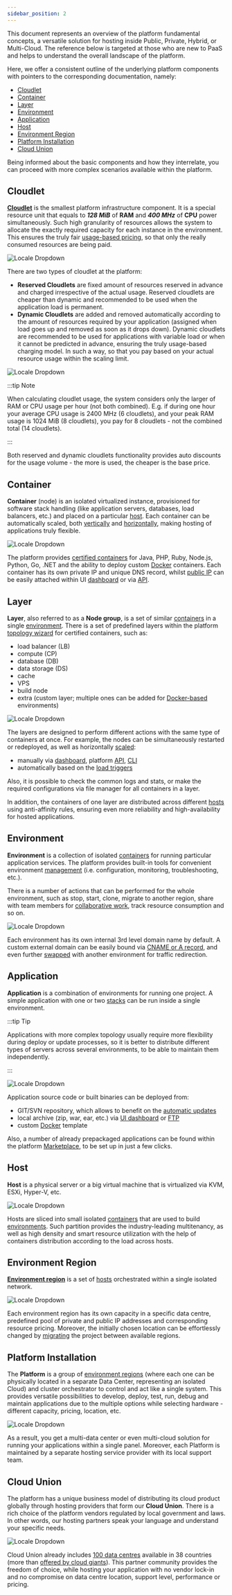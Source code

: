 ```yaml
---
sidebar_position: 2
---
```


This document represents an overview of the platform fundamental concepts, a versatile solution for hosting inside Public, Private, Hybrid, or Multi-Cloud. The reference below is targeted at those who are new to PaaS and helps to understand the overall landscape of the platform.

Here, we offer a consistent outline of the underlying platform components with pointers to the corresponding documentation, namely:

- [Cloudlet](https://cloudmydc.com/)
- [Container](https://cloudmydc.com/)
- [Layer](https://cloudmydc.com/)
- [Environment](https://cloudmydc.com/)
- [Application](https://cloudmydc.com/)
- [Host](https://cloudmydc.com/)
- [Environment Region](https://cloudmydc.com/)
- [Platform Installation](https://cloudmydc.com/)
- [Cloud Union](https://cloudmydc.com/)

Being informed about the basic components and how they interrelate, you can proceed with more complex scenarios available within the platform.

## Cloudlet

[**Cloudlet**](https://cloudmydc.com/) is the smallest platform infrastructure component. It is a special resource unit that equals to ***128 MiB*** of **RAM** and ***400 MHz*** of **CPU** power simultaneously. Such high granularity of resources allows the system to allocate the exactly required capacity for each instance in the environment. This ensures the truly fair [usage-based pricing](https://cloudmydc.com/), so that only the really consumed resources are being paid.

![Locale Dropdown](./img/BasicsTerminology/01-cloudlet-resource-unit.png)

There are two types of cloudlet at the platform:

- **Reserved Cloudlets** are fixed amount of resources reserved in advance and charged irrespective of the actual usage. Reserved cloudlets are cheaper than dynamic and recommended to be used when the application load is permanent.
- **Dynamic Cloudlets** are added and removed automatically according to the amount of resources required by your application (assigned when load goes up and removed as soon as it drops down). Dynamic cloudlets are recommended to be used for applications with variable load or when it cannot be predicted in advance, ensuring the truly usage-based charging model. In such a way, so that you pay based on your actual resource usage within the scaling limit.

![Locale Dropdown](./img/BasicsTerminology/02-reserved-and-dynamic-cloudlets.png)

:::tip Note

When calculating cloudlet usage, the system considers only the larger of RAM or CPU usage per hour (not both combined). E.g. if during one hour your average CPU usage is 2400 MHz (6 cloudlets), and your peak RAM usage is 1024 MiB (8 cloudlets), you pay for 8 cloudlets - not the combined total (14 cloudlets).

:::

Both reserved and dynamic cloudlets functionality provides auto discounts for the usage volume - the more is used, the cheaper is the base price.

## Container

**Container** (node) is an isolated virtualized instance, provisioned for software stack handling (like application servers, databases, load balancers, etc.) and placed on a particular [host](https://cloudmydc.com/). Each container can be automatically scaled, both [vertically](https://cloudmydc.com/) and [horizontally](https://cloudmydc.com/), making hosting of applications truly flexible.

![Locale Dropdown](./img/BasicsTerminology/03-container-secure-and-isolated-instance.png)

The platform provides [certified containers](https://cloudmydc.com/) for Java, PHP, Ruby, Node.js, Python, Go, .NET and the ability to deploy custom [Docker](https://cloudmydc.com/) containers. Each container has its own private IP and unique DNS record, whilst [public IP](https://cloudmydc.com/) can be easily attached within UI [dashboard](https://cloudmydc.com/) or via [API](https://cloudmydc.com/).

## Layer

**Layer**, also referred to as a **Node group**, is a set of similar [containers](https://cloudmydc.com/) in a single [environment](https://cloudmydc.com/). There is a set of predefined layers within the platform [topology wizard](https://cloudmydc.com/) for certified containers, such as:

- load balancer (LB)
- compute (CP)
- database (DB)
- data storage (DS)
- сache
- VPS
- build node
- extra (custom layer; multiple ones can be added for [Docker-based](https://cloudmydc.com/) environments)

![Locale Dropdown](./img/BasicsTerminology/04-layer-group-of-similar-containers.png)

The layers are designed to perform different actions with the same type of containers at once. For example, the nodes can be simultaneously restarted or redeployed, as well as horizontally [scaled](https://cloudmydc.com/):

- manually via [dashboard](https://cloudmydc.com/), platform [API](https://cloudmydc.com/), [CLI](https://cloudmydc.com/)
- automatically based on the [load triggers](https://cloudmydc.com/)

Also, it is possible to check the common logs and stats, or make the required configurations via file manager for all containers in a layer.

In addition, the containers of one layer are distributed across different [hosts](https://cloudmydc.com/) using anti-affinity rules, ensuring even more reliability and high-availability for hosted applications.

## Environment

**Environment** is a collection of isolated [containers](https://cloudmydc.com/) for running particular application services. The platform provides built-in tools for convenient environment [management](https://cloudmydc.com/) (i.e. configuration, monitoring, troubleshooting, etc.).

There is a number of actions that can be performed for the whole environment, such as stop, start, clone, migrate to another region, share with team members for [collaborative work](https://cloudmydc.com/), track resource consumption and so on.

![Locale Dropdown](./img/BasicsTerminology/05-environment-interconnected-container-layers.png)

Each environment has its own internal 3rd level domain name by default. A custom external domain can be easily bound via [CNAME or A record](https://cloudmydc.com/), and even further [swapped](https://cloudmydc.com/) with another environment for traffic redirection.

## Application

**Application** is a combination of environments for running one project. A simple application with one or two [stacks](https://cloudmydc.com/) can be run inside a single environment.

:::tip Tip

Applications with more complex topology usually require more flexibility during deploy or update processes, so it is better to distribute different types of servers across several environments, to be able to maintain them independently.

:::

![Locale Dropdown](./img/BasicsTerminology/06-application-environments-of-a-single-project.png)

Application source code or built binaries can be deployed from:

- GIT/SVN repository, which allows to benefit on the [automatic updates](https://cloudmydc.com/)
- local archive (zip, war, ear, etc.) via [UI dashboard](https://cloudmydc.com/) or [FTP](https://cloudmydc.com/)
- custom [Docker](https://cloudmydc.com/) template

Also, a number of already prepackaged applications can be found within the platform [Marketplace](https://cloudmydc.com/), to be set up in just a few clicks.

## Host

**Host** is a physical server or a big virtual machine that is virtualized via KVM, ESXi, Hyper-V, etc.

![Locale Dropdown](./img/BasicsTerminology/07-host-physical-or-virtual-server.png)

Hosts are sliced into small isolated [containers](https://cloudmydc.com/) that are used to build [environments](https://cloudmydc.com/). Such partition provides the industry-leading multitenancy, as well as high density and smart resource utilization with the help of containers distribution according to the load across hosts.

## Environment Region

**[Environment region](https://cloudmydc.com/)** is a set of [hosts](https://cloudmydc.com/) orchestrated within a single isolated network.

![Locale Dropdown](./img/BasicsTerminology/08-environment-region-hosts-group.png)

Each environment region has its own capacity in a specific data centre, predefined pool of private and public IP addresses and corresponding resource pricing. Moreover, the initially chosen location can be effortlessly changed by [migrating](https://cloudmydc.com/) the project between available regions.

## Platform Installation

The **Platform** is a group of [environment regions](https://cloudmydc.com/) (where each one can be physically located in a separate Data Center, representing an isolated Cloud) and cluster orchestrator to control and act like a single system. This provides versatile possibilities to develop, deploy, test, run, debug and maintain applications due to the multiple options while selecting hardware - different capacity, pricing, location, etc.

![Locale Dropdown](./img/BasicsTerminology/09-platform-orchestrator-environment-regions.png)

As a result, you get a multi-data center or even multi-cloud solution for running your applications within a single panel. Moreover, each Platform is maintained by a separate hosting service provider with its local support team.

## Cloud Union

The platform has a unique business model of distributing its cloud product globally through hosting providers that form our **Cloud Union**. There is a rich choice of the platform vendors regulated by local government and laws. In other words, our hosting partners speak your language and understand your specific needs.

![Locale Dropdown](./img/BasicsTerminology/10-cloud-union-paas-hosting-providers.png)

Cloud Union already includes [100 data centres](https://cloudmydc.com/) available in 38 countries (more than [offered by cloud giants](https://cloudmydc.com/)). This partner community provides the freedom of choice, while hosting your application with no vendor lock-in and no compromise on data centre location, support level, performance or pricing.
